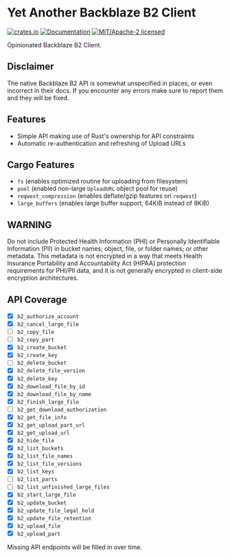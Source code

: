 Yet Another Backblaze B2 Client
===============================

[![crates.io](https://img.shields.io/crates/v/yab2.svg)](https://crates.io/crates/yab2)
[![Documentation](https://docs.rs/yab2/badge.svg)](https://docs.rs/yab2)
[![MIT/Apache-2 licensed](https://img.shields.io/crates/l/yab2.svg)](./LICENSE-Apache)

Opinionated Backblaze B2 Client.

## Disclaimer

The native Backblaze B2 API is somewhat unspecified in places, or even incorrect in their docs. If you encounter
any errors make sure to report them and they will be fixed.

## Features

- Simple API making use of Rust's ownership for API constraints
- Automatic re-authentication and refreshing of Upload URLs

## Cargo Features

- `fs` (enables optimized routine for uploading from filesystem)
- `pool` (enabled non-large `UploadURL` object pool for reuse)
- `reqwest_compression` (enables deflate/gzip features on `reqwest`)
- `large_buffers` (enables large buffer support, 64KiB instead of 8KiB)

## **WARNING**

Do not include Protected Health Information (PHI) or Personally Identifiable Information (PII)
in bucket names; object, file, or folder names; or other metadata. This metadata is not encrypted
in a way that meets Health Insurance Portability and Accountability Act (HIPAA) protection requirements
for PHI/PII data, and it is not generally encrypted in client-side encryption architectures.

## API Coverage

- [x] `b2_authorize_account`
- [x] `b2_cancel_large_file`
- [ ] `b2_copy_file`
- [ ] `b2_copy_part`
- [x] `b2_create_bucket`
- [x] `b2_create_key`
- [ ] `b2_delete_bucket`
- [x] `b2_delete_file_version`
- [x] `b2_delete_key`
- [x] `b2_download_file_by_id`
- [x] `b2_download_file_by_name`
- [x] `b2_finish_large_file`
- [ ] `b2_get_download_authorization`
- [x] `b2_get_file_info`
- [x] `b2_get_upload_part_url`
- [x] `b2_get_upload_url`
- [x] `b2_hide_file`
- [x] `b2_list_buckets`
- [x] `b2_list_file_names`
- [x] `b2_list_file_versions`
- [x] `b2_list_keys`
- [ ] `b2_list_parts`
- [ ] `b2_list_unfinished_large_files`
- [x] `b2_start_large_file`
- [x] `b2_update_bucket`
- [x] `b2_update_file_legal_hold`
- [x] `b2_update_file_retention`
- [x] `b2_upload_file`
- [x] `b2_upload_part`

Missing API endpoints will be filled in over time.